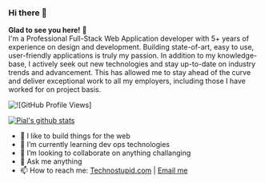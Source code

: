 ### Hi there 👋
**Glad to see you here!** :star_struck: <br>
I'm a Professional Full-Stack Web Application developer with 5+ years of experience on design and development. Building state-of-art, easy to use, user-friendly applications is truly my passion. In addition to my knowledge-base, I actively seek out new technologies and stay up-to-date on industry trends and advancement. This has allowed me to stay ahead of the curve and deliver exceptional work to all my employers, including those I have worked for on project basis.  


![![GitHub Profile Views]](https://komarev.com/ghpvc/?username=techno-stupid)


[![Pial's github stats](https://github-readme-stats.vercel.app/api?username=techno-stupid&show_icons=true)](https://github.com/techno-stupid)

- 🔭 I like to build things for the web
- 🌱 I’m currently learning dev ops technologies
- 👯 I’m looking to collaborate on anything challanging
- 💬 Ask me anything
- 📫 How to reach me: [Technostupid.com](https://technostupid.com) | [Email me](mailto:pial.coder@gmail.com)
